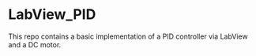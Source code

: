 # LabView_PID
This repo contains a basic implementation of a PID controller via LabView and a DC motor.
